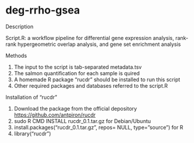 # deg-rrho-gsea

Description

Script.R: a workflow pipeline for differential gene expression analysis, rank-rank hypergeometric overlap analysis, and gene set enrichment analysis

Methods

1) The input to the script is tab-separated metadata.tsv 
2) The salmon quantification for each sample is quired
3) A homemade R package “rucdr” should be installed to run this script
4) Other required packages and databases referred to the script.R

Installation of “rucdr”

1) Download the package from the official depository https://github.com/antpiron/rucdr
2) sudo R CMD INSTALL rucdr_0.1.tar.gz for Debian/Ubuntu
3) install.packages(“rucdr_0.1.tar.gz”, repos= NULL, type=”source”) for R
3) library(“rucdr”)
